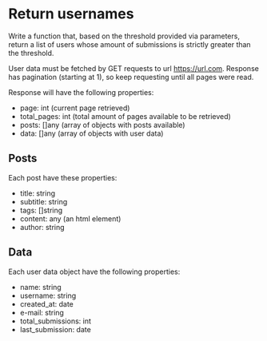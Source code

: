 # Return usernames

Write a function that, based on the threshold provided via parameters, return a list of users whose amount of submissions is strictly greater than the threshold.

User data must be fetched by GET requests to url https://url.com. Response has pagination (starting at 1), so keep requesting until all pages were read.

Response will have the following properties:

- page: int (current page retrieved)
- total_pages: int (total amount of pages available to be retrieved)
- posts: []any (array of objects with posts available)
- data: []any (array of objects with user data)

## Posts

Each post have these properties:

- title: string
- subtitle: string
- tags: []string
- content: any (an html element)
- author: string

## Data

Each user data object have the following properties:

- name: string
- username: string
- created_at: date
- e-mail: string
- total_submissions: int
- last_submission: date
